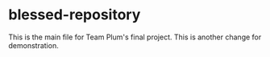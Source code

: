 # blessed-repository
This is the main file for Team Plum's final project.
This is another change for demonstration.
